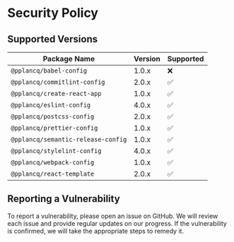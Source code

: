 # Security Policy

## Supported Versions

| Package Name                       | Version | Supported          |
| ---------------------------------- | ------- | ------------------ |
| `@pplancq/babel-config`            | 1.0.x   | :x:                |
| `@pplancq/commitlint-config`       | 2.0.x   | :white_check_mark: |
| `@pplancq/create-react-app`        | 1.0.x   | :white_check_mark: |
| `@pplancq/eslint-config`           | 4.0.x   | :white_check_mark: |
| `@pplancq/postcss-config`          | 2.0.x   | :white_check_mark: |
| `@pplancq/prettier-config`         | 1.0.x   | :white_check_mark: |
| `@pplancq/semantic-release-config` | 1.0.x   | :white_check_mark: |
| `@pplancq/stylelint-config`        | 4.0.x   | :white_check_mark: |
| `@pplancq/webpack-config`          | 1.0.x   | :white_check_mark: |
| `@pplancq/react-template`          | 2.0.x   | :white_check_mark: |

## Reporting a Vulnerability

To report a vulnerability, please open an issue on GitHub. We will review each issue and provide regular updates on our progress. If the vulnerability is confirmed, we will take the appropriate steps to remedy it.
